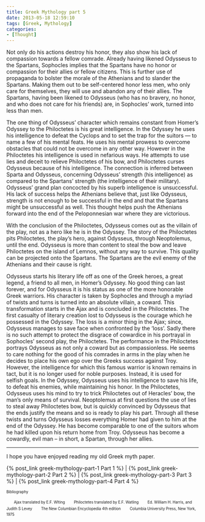 ```yaml
---
title: Greek Mythology part 5
date: 2013-05-18 12:59:10
tags: [Greek, Mythology]
categories: 
- [Thought]
---
```

Not only do his actions destroy his honor, they also show his lack of compassion towards a fellow comrade.  Already having likened Odysseus to the Spartans, Sophocles implies that the Spartans have no honor or compassion for their allies or fellow citizens.  This is further use of propaganda to bolster the morale of the Athenians and to slander the Spartans.  Making them out to be self-centered honor less men, who only care for themselves, they will use and abandon any of their allies.  <!-- more -->The Spartans, having been likened to Odysseus (who has no bravery, no honor, and who does not care for his friends) are, in Sophocles’ work, turned into less than men.

The one thing of Odysseus’ character which remains constant from Homer’s Odyssey to the Philoctetes is his great intelligence.  In the Odyssey he uses his intelligence to defeat the Cyclops and to set the trap for the suitors — to name a few of his mental feats.  He uses his mental prowess to overcome obstacles that could not be overcome in any other way.  However in the Philoctetes his intelligence is used in nefarious ways.  He attempts to use lies and deceit to relieve Philoctetes of his bow, and Philoctetes curses Odysseus because of his intelligence.  The connection is inferred between Sparta and Odysseus, concerning Odysseus’ strength (his intelligence) as compared to the Spartans’ strength (the intelligence of their military).  Odysseus’ grand plan concocted by his superb intelligence is unsuccessful.  His lack of success helps the Athenians believe that, just like Odysseus, strength is not enough to be successful in the end and that the Spartans might be unsuccessful as well.  This thought helps push the Athenians forward into the end of the Peloponnesian war where they are victorious.

With the conclusion of the Philoctetes, Odysseus comes out as the villain of the play, not as a hero like he is in the Odyssey.  The story of the Philoctetes pits Philoctetes, the play’s hero, against Odysseus, through Neoptolemus, until the end.  Odysseus is more than content to steal the bow and leave Philoctetes on the island of Lemnos, without any way to survive.  This quality can be projected onto the Spartans.  The Spartans are the evil enemy of the Athenians and their cause is right.

Odysseus starts his literary life off as one of the Greek heroes, a great legend, a friend to all men, in Homer’s Odyssey.  No good thing can last forever, and for Odysseus it is his status as one of the more honorable Greek warriors.  His character is taken by Sophocles and through a myriad of twists and turns is turned into an absolute villain, a coward.  This transformation starts in the Ajax and is concluded in the Philoctetes.  The first casualty of literary creation lost to Odysseus is the courage which he possessed in the Odyssey.  The loss is a minor thing in the Ajax; since, Odysseus manages to save face when confronted by the ‘loss’.  Sadly there is no such attempt to protect the disgrace of cowardice in his portrayal in Sophocles’ second play, the Philoctetes.  The performance in the Philoctetes portrays Odysseus as not only a coward but as compassionless.  He seems to care nothing for the good of his comrades in arms in the play when he decides to place his own ego over the Greeks success against Troy.  However, the intelligence for which this famous warrior is known remains in tact, but it is no longer used for noble purposes.  Instead, it is used for selfish goals.  In the Odyssey, Odysseus uses his intelligence to save his life, to defeat his enemies, while maintaining his honor.  In the Philoctetes, Odysseus uses his mind to try to trick Philoctetes out of Heracles’ bow, the man’s only means of survival.  Neoptolemus at first questions the use of lies to steal away Philoctetes bow, but is quickly convinced by Odysseus that the ends justify the means and so is ready to play his part.  Through all these twists and turns Odysseus losses everything Homer had given to him at the end of the Odyssey.  He has become comparable to one of the suitors whom he had killed upon his return home from Troy.  Odysseus has become a cowardly, evil man – in short, a Spartan, through her allies.

************************************************

I hope you have enjoyed reading my old Greek myth paper.
 

{% post_link greek-mythology-part-1 Part 1 %}  |  {% post_link greek-mythology-part-2 Part 2 %}  | {% post_link greek-mythology-part-3 Part 3 %}  | {% post_link greek-mythology-part-4 Part 4 %}


<sup><sub>Bibliography</sub></sup>

&nbsp;&nbsp;&nbsp;&nbsp;&nbsp;<sup><sub>Ajax translated by E.F. Wlting</sub></sup>
&nbsp;&nbsp;&nbsp;&nbsp;&nbsp;<sup><sub>Philoctetes translated by E.F. Watling</sub></sup>
&nbsp;&nbsp;&nbsp;&nbsp;&nbsp;<sup><sub>Ed. William H. Harris, and  Judith S Levey</sub></sup>
&nbsp;&nbsp;&nbsp;&nbsp;&nbsp;<sup><sub>The New Columbian Encyclopedia 4th edition</sub></sup>
&nbsp;&nbsp;&nbsp;&nbsp;&nbsp;<sup><sub>Columbia University Press, New York, 1975</sub></sup>
<!--I hope you have enjoyed reading my old Greek myth paper.  If you would like a copy of it, for whatever reason, you can download a {% asset_link slug pdf copy of it here. %}-->